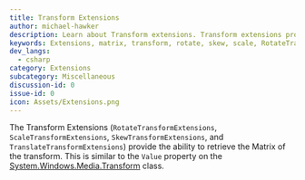 ```yaml
---
title: Transform Extensions
author: michael-hawker
description: Learn about Transform extensions. Transform extensions provide the ability to retrieve the Matrix of the transform.
keywords: Extensions, matrix, transform, rotate, skew, scale, RotateTransform, Value, ScaleTransform, SkewTransform, TranslateTransform
dev_langs:
  - csharp
category: Extensions
subcategory: Miscellaneous
discussion-id: 0
issue-id: 0
icon: Assets/Extensions.png
---
```


The Transform Extensions (`RotateTransformExtensions`, `ScaleTransformExtensions`, `SkewTransformExtensions`, and `TranslateTransformExtensions`) provide the ability to retrieve the Matrix of the transform.  This is similar to the `Value` property on the [System.Windows.Media.Transform](https://learn.microsoft.com/dotnet/api/system.windows.media.transform) class.
